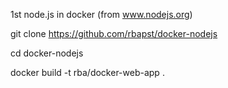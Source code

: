 1st node.js in docker (from www.nodejs.org)

git clone https://github.com/rbapst/docker-nodejs

cd docker-nodejs

docker build -t rba/docker-web-app .

